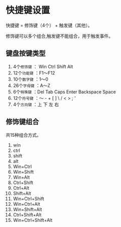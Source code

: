 # 快捷键设置

快捷键 = 修饰键（4个） + 触发键（其他）。

修饰键可以多个组合,触发键不能组合，用于触发事件。

## 键盘按键类型

1.  4个`修饰键` ： Win    Ctrl    Shift   Alt
2. 12个`功能键` ：F1～F12
3. 10个`数字键` ：1～0
4. 26个`字母键` ：A～Z
5.  6个`特殊键` ：Del   Tab   Caps  Enter   Backspace   Space
6. 12个`符号键` ：～   -    +      [   ]   \   /   <   >   ;   '
7.  4个`方向键` ：上    下   左   右

## 修饰键组合
共15种组合方式。
1. win 
2. ctrl
3. shift
4. alt
5. Win+Ctrl 
6. Win+Shift
7. Win+Alt
8. Ctrl+Shift
9. Ctrl+Alt
10. Shift+Alt
11. Win+Ctrl+Shift
12. Win+Ctrl+Alt
13. Win+Shift+Alt
14. Ctrl+Shift+Alt
15. Win+Ctrl+Shift+Alt